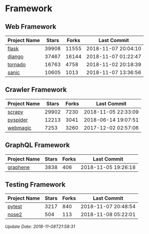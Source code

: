 # Framework

## Web Framework

| Project Name | Stars | Forks | Last Commit |
| ------------ | ----- | ----- | ----------- |
| [flask](https://github.com/pallets/flask) | 39908 | 11555 | 2018-11-07 20:04:10 |
| [django](https://github.com/django/django) | 37467 | 16144 | 2018-11-07 01:22:47 |
| [tornado](https://github.com/tornadoweb/tornado) | 16763 | 4758 | 2018-11-02 20:18:39 |
| [sanic](https://github.com/huge-success/sanic) | 10605 | 1013 | 2018-11-07 13:36:56 |

## Crawler Framework

| Project Name | Stars | Forks | Last Commit |
| ------------ | ----- | ----- | ----------- |
| [scrapy](https://github.com/scrapy/scrapy) | 29902 | 7230 | 2018-11-05 22:33:09 |
| [pyspider](https://github.com/binux/pyspider) | 12213 | 3041 | 2018-06-14 19:07:51 |
| [webmagic](https://github.com/code4craft/webmagic) | 7253 | 3260 | 2017-12-02 02:57:06 |

## GraphQL Framework

| Project Name | Stars | Forks | Last Commit |
| ------------ | ----- | ----- | ----------- |
| [graphene](https://github.com/graphql-python/graphene) | 3838 | 406 | 2018-11-05 19:26:18 |

## Testing Framework

| Project Name | Stars | Forks | Last Commit |
| ------------ | ----- | ----- | ----------- |
| [pytest](https://github.com/pytest-dev/pytest) | 3217 | 840 | 2018-11-07 20:48:54 |
| [nose2](https://github.com/nose-devs/nose2) | 504 | 113 | 2018-11-08 05:22:01 |

*Update Date: 2018-11-08T21:58:31*